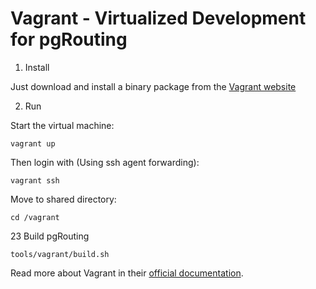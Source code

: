 # Vagrant - Virtualized Development for pgRouting


1. Install

Just download and install a binary package from the [Vagrant website](http://docs.vagrantup.com/v2/installation/)


2. Run 

Start the virtual machine:

```
vagrant up
```

Then login with (Using ssh agent forwarding):

```
vagrant ssh
```

Move to shared directory:

```
cd /vagrant
```


23 Build pgRouting

```
tools/vagrant/build.sh
```

Read more about Vagrant in their [official documentation](http://docs.vagrantup.com).
